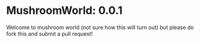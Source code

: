 # MushroomWorld: 0.0.1
Welcome to mushroom world (not sure how this will turn out) but please do fork this and submit a pull request!
